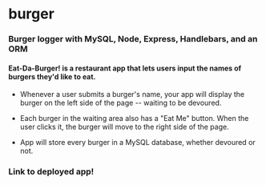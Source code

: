 # burger
### Burger logger with MySQL, Node, Express, Handlebars, and an ORM
#### Eat-Da-Burger! is a restaurant app that lets users input the names of burgers they'd like to eat.

* Whenever a user submits a burger's name, your app will display the burger on the left side of the page -- waiting to be devoured.

* Each burger in the waiting area also has a "Eat Me" button. When the user clicks it, the burger will move to the right side of the page.

* App will store every burger in a  MySQL database, whether devoured or not.

### Link to deployed app! 
